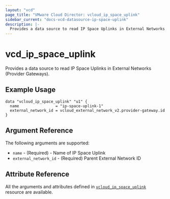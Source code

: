 ```yaml
---
layout: "vcd"
page_title: "VMware Cloud Director: vcloud_ip_space_uplink"
sidebar_current: "docs-vcd-datasource-ip-space-uplink"
description: |-
  Provides a data source to read IP Space Uplinks in External Networks (Provider Gateways).
---
```


# vcd\_ip\_space\_uplink

Provides a data source to read IP Space Uplinks in External Networks (Provider Gateways).

## Example Usage

```hcl
data "vcloud_ip_space_uplink" "u1" {
  name                = "ip-space-uplink-1"
  external_network_id = vcloud_external_network_v2.provider-gateway.id
}
```

## Argument Reference

The following arguments are supported:

* `name` - (Required) - Name of IP Space Uplink
* `external_network_id` - (Required) Parent External Network ID

## Attribute Reference

All the arguments and attributes defined in
[`vcloud_ip_space_uplink`](/providers/vmware/vcd/latest/docs/resources/ip_space_uplink) resource are available.
